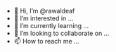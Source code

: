 - 👋 Hi, I’m @rawaldeaf
- 👀 I’m interested in ...
- 🌱 I’m currently learning ...
- 💞️ I’m looking to collaborate on ...
- 📫 How to reach me ...

<!---
rawaldeaf/rawaldeaf is a ✨ special ✨ repository because its `README.md` (this file) appears on your GitHub profile.
You can click the Preview link to take a look at your changes.
--->
